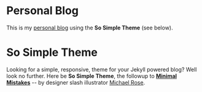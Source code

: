 # Personal Blog

This is my [personal blog](http://hlgr360.github.io/blog) using the **So Simple Theme** (see below).

# So Simple Theme

Looking for a simple, responsive, theme for your Jekyll powered blog? Well look no further. Here be **So Simple Theme**, the followup to [**Minimal Mistakes**](http://mmistakes.github.io/minimal-mistakes/) -- by designer slash illustrator [Michael Rose](http://mademistakes.com).
